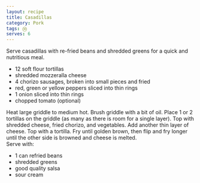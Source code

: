 ```yaml
---
layout: recipe
title: Casadillas
category: Pork
tags: ㉚
serves: 6
---
```

Serve casadillas with re-fried beans and shredded greens for a quick and nutritious meal.

- 12 soft flour tortillas 
- shredded mozzeralla cheese
- 4 chorizo sausages, broken into small pieces and fried
- red, green or yellow peppers sliced into thin rings
- 1 onion sliced into thin rings
- chopped tomato (optional)

Heat large griddle to medium hot.  Brush griddle with a bit of oil. 
Place 1 or 2 tortillas on the griddle (as many as there is room for a single layer). Top with shredded cheese, fried chorizo, and vegetables.  Add another thin layer of cheese. Top with a tortilla.
Fry until golden brown, then flip and fry longer until the other side is browned and cheese is melted.  
Serve with: 

- 1 can refried beans
- shredded greens
- good quality salsa
- sour cream


